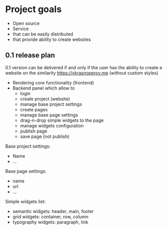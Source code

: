 # Project goals
- Open source
- Service
- that can be easily distributed
- that provide ability to create websites

## 0.1 release plan
0.1 version can be delivered if and only if the user has the ability to create a website
on the similarity https://vkrasnoperov.me (without custom styles) 

- Rendering core functionality (frontend)
- Backend panel which allow to
    - login 
    - create project (website)
    - manage base project settings
    - create pages
    - manage base page settings
    - drag-n-drop simple widgets to the page
    - manage widgets configuration
    - publish page
    - save page (not publish)

Base project settings:
- Name
- ...

Base page settings:
- name
- url
- ...

Simple widgets list:
- semantic widgets: header, main, footer
- grid widgets: container, row, column
- typography widgets: paragraph, link
